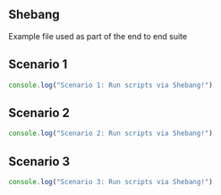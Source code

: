 ## Shebang

Example file used as part of the end to end suite

## Scenario 1

```js {"name":"foo"}
console.log("Scenario 1: Run scripts via Shebang!")

```

## Scenario 2

```js {"id":"01HY444G8B44DF0DSGVRQ299QV"}
console.log("Scenario 2: Run scripts via Shebang!")

```

## Scenario 3

```js
console.log("Scenario 3: Run scripts via Shebang!")

```
